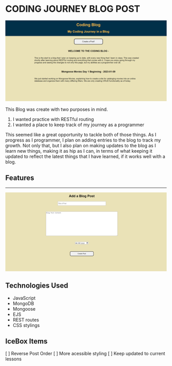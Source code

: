 # CODING JOURNEY BLOG POST

![blog image](./assets/blogscren.PNG)



This Blog was create with two purposes in mind.
1. I wanted practice with RESTful routing
2. I wanted a place to keep track of my journey as a programmer

This seemed like a great opportunity to tackle both of those things. As I progress as I programmer, I plan on adding entries to the blog to track my growth. Not only that, but I also plan on making updates to the blog as I learn new things, making it as hip as I can, in terms of what keeping it updated to reflect the latest things that I have learned, if it works well with a blog.

## Features
---

![new post](./assets/newpost.PNG)

## Technologies Used
- JavaScript
- MongoDB
- Mongoose
- EJS
- REST routes
- CSS stylings

## IceBox Items

[ ] Reverse Post Order
[ ] More acessible styling
[ ] Keep updated to current lessons
